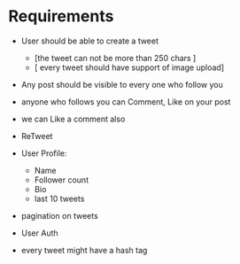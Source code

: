 # Requirements

- User should be able to create a tweet
    - [the tweet can not be more than 250 chars ]
    - [ every tweet should have support of image upload]

- Any post should be visible to every one who follow you
- anyone who follows you can Comment, Like on your post
- we can Like a comment also
- ReTweet
- User Profile:
    - Name
    - Follower count
    - Bio
    - last 10 tweets
- pagination on tweets
- User Auth
- every tweet might have a hash tag



